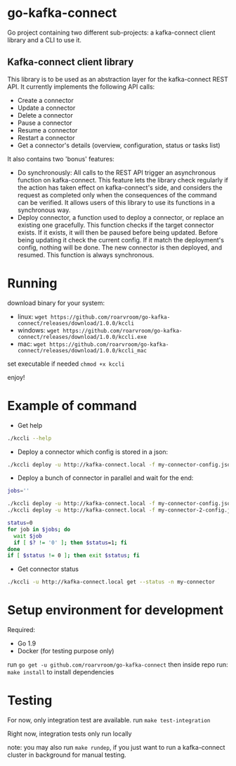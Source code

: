 # go-kafka-connect
Go project containing two different sub-projects: a kafka-connect client library and a CLI to use it.

## Kafka-connect client library
This library is to be used as an abstraction layer for the kafka-connect REST API.
It currently implements the following API calls:
- Create a connector
- Update a connector
- Delete a connector
- Pause a connector
- Resume a connector
- Restart a connector
- Get a connector's details (overview, configuration, status or tasks list)

It also contains two 'bonus' features:
- Do synchronously: All calls to the REST API trigger an asynchronous function on kafka-connect.
  This feature lets the library check regularly if the action has taken effect on kafka-connect's side,
  and considers the request as completed only when the consequences of the command can be verified.
  It allows users of this library to use its functions in a synchronous way.
- Deploy connector, a function used to deploy a connector, or replace an existing one gracefully.
  This function checks if the target connector exists. If it exists, it will then be paused before being updated.
  Before being updating it check the current config. If it match the deployment's config, nothing will be done.
  The new connector is then deployed, and resumed. This function is always synchronous.


# Running
download binary for your system:
- linux: `wget https://github.com/roarvroom/go-kafka-connect/releases/download/1.0.0/kccli`
- windows: `wget https://github.com/roarvroom/go-kafka-connect/releases/download/1.0.0/kccli.exe`
- mac: `wget https://github.com/roarvroom/go-kafka-connect/releases/download/1.0.0/kccli_mac`

set executable if needed
`chmod +x kccli`

enjoy!


# Example of command

- Get help

```bash
./kccli --help
```

- Deploy a connector which config is stored in a json:

```bash
./kccli deploy -u http://kafka-connect.local -f my-connector-config.json
```

- Deploy a bunch of connector in parallel and wait for the end:

```bash
jobs=''

./kccli deploy -u http://kafka-connect.local -f my-connector-config.json & jobs="$jobs $!"
./kccli deploy -u http://kafka-connect.local -f my-connector-2-config.json & jobs="$jobs $!"

status=0
for job in $jobs; do
  wait $job
  if [ $? != '0' ]; then $status=1; fi
done
if [ $status != 0 ]; then exit $status; fi
```

- Get connector status

```bash
./kccli -u http://kafka-connect.local get --status -n my-connector
```


# Setup environment for development
Required:
 - Go 1.9
 - Docker (for testing purpose only)

run `go get -u github.com/roarvroom/go-kafka-connect`
then inside repo run: `make install` to install dependencies


# Testing
For now, only integration test are available.
run `make test-integration`

Right now, integration tests only run locally

note: you may also run `make rundep`, if you just want to run a kafka-connect cluster in background for manual testing.
